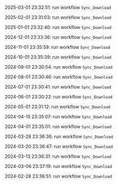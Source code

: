 2025-03-01 23:32:51: run workflow `Sync_Download` 

2025-02-01 23:31:03: run workflow `Sync_Download` 

2025-01-01 23:32:40: run workflow `Sync_Download` 

2024-12-01 23:33:36: run workflow `Sync_Download` 

2024-11-01 23:35:59: run workflow `Sync_Download` 

2024-10-01 23:35:39: run workflow `Sync_Download` 

2024-09-01 23:30:54: run workflow `Sync_Download` 

2024-08-01 23:30:46: run workflow `Sync_Download` 

2024-07-01 23:30:41: run workflow `Sync_Download` 

2024-06-01 23:30:22: run workflow `Sync_Download` 

2024-05-01 23:31:12: run workflow `Sync_Download` 

2024-04-15 23:35:07: run workflow `Sync_Download` 

2024-04-01 23:35:01: run workflow `Sync_Download` 

2024-03-28 23:36:36: run workflow `Sync_Download` 

2024-03-20 23:36:47: run workflow `Sync_Download` 

2024-03-13 23:36:31: run workflow `Sync_Download` 

2024-03-06 23:37:19: run workflow `Sync_Download` 

2024-02-28 23:36:51: run workflow `Sync_Download` 


